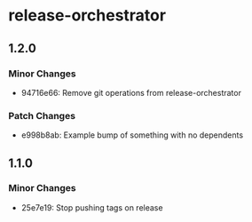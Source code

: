 # release-orchestrator

## 1.2.0

### Minor Changes

- 94716e66: Remove git operations from release-orchestrator

### Patch Changes

- e998b8ab: Example bump of something with no dependents

## 1.1.0

### Minor Changes

- 25e7e19: Stop pushing tags on release
